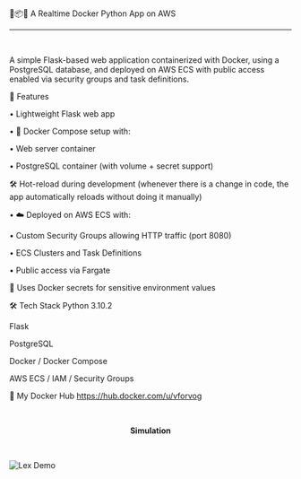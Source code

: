 🐳📦🐍 A Realtime Docker Python App on AWS  
<hr><br>

A simple Flask-based web application containerized with Docker, using a PostgreSQL database, and deployed on AWS ECS with public access enabled via security groups and task definitions. <br>



🚀 Features

• Lightweight Flask web app 


• 🐳 Docker Compose setup with:

  • Web server container

  • PostgreSQL container (with volume + secret support)
  

🛠️ Hot-reload during development (whenever there is a change in code, the app automatically reloads without doing it manually)

• ☁️ Deployed on AWS ECS with:

  • Custom Security Groups allowing HTTP traffic (port 8080)

  • ECS Clusters and Task Definitions

  • Public access via Fargate
  

🔐 Uses Docker secrets for sensitive environment values




🛠️ Tech Stack
Python 3.10.2

Flask

PostgreSQL

Docker / Docker Compose

AWS ECS / IAM / Security Groups


🐳 My Docker Hub
https://hub.docker.com/u/vforvog


<br><p align="center"><b>Simulation</b></p><br>

![Lex Demo](SimulationVideo/gif.gif)
